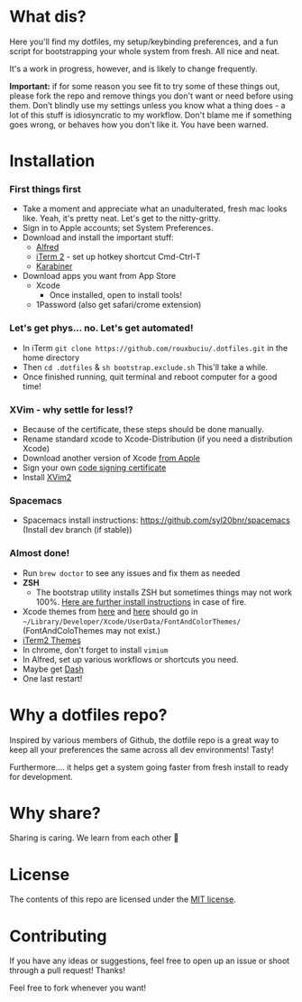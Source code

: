 # What dis?

Here you'll find my dotfiles, my setup/keybinding preferences, and a fun script for bootstrapping your whole system from fresh. All nice and neat.

It's a work in progress, however, and is likely to change frequently.

**Important:** if for some reason you see fit to try some of these things out, please fork the repo and remove things you don't want or need before using them. Don’t blindly use my settings unless you know what a thing does - a lot of this stuff is idiosyncratic to my workflow. Don't blame me if something goes wrong, or behaves how you don't like it. You have been warned.

# Installation

### First things first
- Take a moment and appreciate what an unadulterated, fresh mac looks like. Yeah, it's pretty neat. Let's get to the nitty-gritty.
- Sign in to Apple accounts; set System Preferences.
- Download and install the important stuff:
    - [Alfred](https://www.alfredapp.com)
    - [iTerm 2](https://www.iterm2.com/downloads.html) - set up hotkey shortcut Cmd-Ctrl-T
    - [Karabiner](https://pqrs.org/osx/karabiner/)
- Download apps you want from App Store
    - Xcode
      - Once installed, open to install tools!
    - 1Password (also get safari/crome extension)

### Let's get phys... no. Let's get automated!
- In iTerm `git clone https://github.com/rouxbuciu/.dotfiles.git` in the home directory
- Then `cd .dotfiles` & `sh bootstrap.exclude.sh` This'll take a while.
- Once finished running, quit terminal and reboot computer for a good time!

### XVim - why settle for less!?
- Because of the certificate, these steps should be done manually.
- Rename standard xcode to Xcode-Distribution (if you need a distribution Xcode)
- Download another version of Xcode [from Apple](https://developer.apple.com/download/more/)
- Sign your own [code signing certificate](https://github.com/XVimProject/XVim2/blob/master/SIGNING_Xcode.md)
- Install [XVim2](https://github.com/XVimProject/XVim2)

### Spacemacs
- Spacemacs install instructions: https://github.com/syl20bnr/spacemacs (Install dev branch (if stable))

### Almost done!
- Run `brew doctor` to see any issues and fix them as needed
- **ZSH**
    - The bootstrap utility installs ZSH but sometimes things may not work 100%. [Here are further install instructions](https://github.com/robbyrussell/oh-my-zsh/wiki/Installing-ZSH) in case of fire.
- Xcode themes from [here](https://github.com/hdoria/xcode-themes) and [here](http://www.codethemes.net/themes/popular/all) should go in `~/Library/Developer/Xcode/UserData/FontAndColorThemes/` (FontAndColoThemes may not exist.)
- [iTerm2 Themes](https://github.com/mbadolato/iTerm2-Color-Schemes)
- In chrome, don't forget to install `vimium`
- In Alfred, set up various workflows or shortcuts you need.
- Maybe get [Dash](https://kapeli.com/dash)
- One last restart!

# Why a dotfiles repo?

Inspired by various members of Github, the dotfile repo is a great way to keep all your preferences the same across all dev environments! Tasty!

Furthermore.... it helps get a system going faster from fresh install to ready for development.

# Why share?
Sharing is caring. We learn from each other 🌷

# License

The contents of this repo are licensed under the [MIT license](https://opensource.org/licenses/MIT).

# Contributing

If you have any ideas or suggestions, feel free to open up an issue or shoot through a pull request! Thanks!

Feel free to fork whenever you want!
